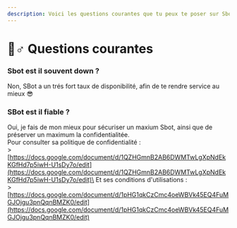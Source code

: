```yaml
---
description: Voici les questions courantes que tu peux te poser sur Sbot
---
```


# 💁♂ Questions courantes

### Sbot est il souvent down ?

Non, SBot a un trés fort taux de disponibilité, afin de te rendre service au mieux 😎

### SBot est il fiable ?

Oui, je fais de mon mieux pour sécuriser un maxium Sbot, ainsi que de préserver un maximum la confidentialitée.\
Pour consulter sa politique de confidentialité :\
\> [https://docs.google.com/document/d/1QZHGmnB2AB6DWMTwLgXpNdEkKGfHd7p5iwH-U1sDy7o/edit](https://docs.google.com/document/d/1QZHGmnB2AB6DWMTwLgXpNdEkKGfHd7p5iwH-U1sDy7o/edit)\
Et ses conditions d'utilisations : \
\> [https://docs.google.com/document/d/1pHG1qkCzCmc4oeWBVk45EQ4FuMGJOjgu3pnQqnBMZK0/edit](https://docs.google.com/document/d/1pHG1qkCzCmc4oeWBVk45EQ4FuMGJOjgu3pnQqnBMZK0/edit)

